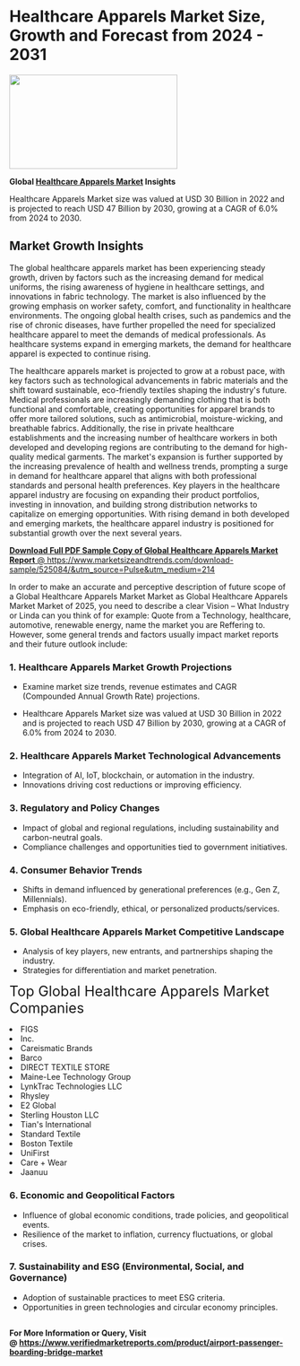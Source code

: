 <H1>Healthcare Apparels Market Size, Growth and Forecast from 2024 - 2031</H1><img class="aligncenter size-medium wp-image-584254" src="https://thirdeyenews.in/wp-content/uploads/2024/09/Global-Market-Research-300x168.jpeg" alt="" width="300" height="168" /><p><strong>Global&nbsp;<a href="https://www.marketsizeandtrends.com/download-sample/525084/&amp;utm_source=Pulse&amp;utm_medium=214">Healthcare Apparels Market</a> Insights</strong></p><p>Healthcare Apparels Market size was valued at USD 30 Billion in 2022 and is projected to reach USD 47 Billion by 2030, growing at a CAGR of 6.0% from 2024 to 2030.</p><p><h2>Market Growth Insights</h2> <p>The global healthcare apparels market has been experiencing steady growth, driven by factors such as the increasing demand for medical uniforms, the rising awareness of hygiene in healthcare settings, and innovations in fabric technology. The market is also influenced by the growing emphasis on worker safety, comfort, and functionality in healthcare environments. The ongoing global health crises, such as pandemics and the rise of chronic diseases, have further propelled the need for specialized healthcare apparel to meet the demands of medical professionals. As healthcare systems expand in emerging markets, the demand for healthcare apparel is expected to continue rising.</p> <p><a href="#"></a></p> <p>The healthcare apparels market is projected to grow at a robust pace, with key factors such as technological advancements in fabric materials and the shift toward sustainable, eco-friendly textiles shaping the industry's future. Medical professionals are increasingly demanding clothing that is both functional and comfortable, creating opportunities for apparel brands to offer more tailored solutions, such as antimicrobial, moisture-wicking, and breathable fabrics. Additionally, the rise in private healthcare establishments and the increasing number of healthcare workers in both developed and developing regions are contributing to the demand for high-quality medical garments. The market's expansion is further supported by the increasing prevalence of health and wellness trends, prompting a surge in demand for healthcare apparel that aligns with both professional standards and personal health preferences. Key players in the healthcare apparel industry are focusing on expanding their product portfolios, investing in innovation, and building strong distribution networks to capitalize on emerging opportunities. With rising demand in both developed and emerging markets, the healthcare apparel industry is positioned for substantial growth over the next several years. <p><a href="#"></p><p><span class=""><strong>Download Full PDF Sample Copy of Global Healthcare Apparels Market Report</strong> @ <a href="https://www.marketsizeandtrends.com/download-sample/525084/&amp;utm_source=Pulse&amp;utm_medium=214" target="_blank">https://www.marketsizeandtrends.com/download-sample/525084/&amp;utm_source=Pulse&amp;utm_medium=214</a></span></p><p>In order to make an accurate and perceptive description of future scope of a Global&nbsp;Healthcare Apparels Market Market as Global&nbsp;Healthcare Apparels Market Market of 2025, you need to describe a clear Vision &ndash; What Industry or Linda can you think of for example: Quote from a Technology, healthcare, automotive, renewable energy, name the market you are Reffering to. However, some general trends and factors usually impact market reports and their future outlook include:</p><h3>1.&nbsp;<strong>Healthcare Apparels Market Growth Projections</strong></h3><ul><li>Examine market size trends, revenue estimates and CAGR (Compounded Annual Growth Rate) projections.</li><li><p>Healthcare Apparels Market size was valued at USD 30 Billion in 2022 and is projected to reach USD 47 Billion by 2030, growing at a CAGR of 6.0% from 2024 to 2030.</p></li></ul><h3>2.&nbsp;<strong>Healthcare Apparels Market Technological Advancements</strong></h3><ul><li>Integration of AI, IoT, blockchain, or automation in the industry.</li><li>Innovations driving cost reductions or improving efficiency.</li></ul><h3>3.&nbsp;<strong>Regulatory and Policy Changes</strong></h3><ul><li>Impact of global and regional regulations, including sustainability and carbon-neutral goals.</li><li>Compliance challenges and opportunities tied to government initiatives.</li></ul><h3>4.&nbsp;<strong>Consumer Behavior Trends</strong></h3><ul><li>Shifts in demand influenced by generational preferences (e.g., Gen Z, Millennials).</li><li>Emphasis on eco-friendly, ethical, or personalized products/services.</li></ul><h3>5.&nbsp;<strong>Global Healthcare Apparels Market Competitive Landscape</strong></h3><ul><li>Analysis of key players, new entrants, and partnerships shaping the industry.</li><li>Strategies for differentiation and market penetration.</li></ul><p data-pm-slice="1 1 []"><span style="color: inherit; font-family: inherit; font-size: 25px;">Top Global Healthcare Apparels Market Companies</span></p><div class="" data-test-id=""><p><li>FIGS</li><li> Inc.</li><li> Careismatic Brands</li><li> Barco</li><li> DIRECT TEXTILE STORE</li><li> Maine-Lee Technology Group</li><li> LynkTrac Technologies LLC</li><li> Rhysley</li><li> E2 Global</li><li> Sterling Houston LLC</li><li> Tian's International</li><li> Standard Textile</li><li> Boston Textile</li><li> UniFirst</li><li> Care + Wear</li><li> Jaanuu</li></p></div><h3>6.&nbsp;<strong>Economic and Geopolitical Factors</strong></h3><ul><li>Influence of global economic conditions, trade policies, and geopolitical events.</li><li>Resilience of the market to inflation, currency fluctuations, or global crises.</li></ul><h3>7.&nbsp;<strong>Sustainability and ESG (Environmental, Social, and Governance)</strong></h3><ul><li>Adoption of sustainable practices to meet ESG criteria.</li><li>Opportunities in green technologies and circular economy principles.</li></ul><h2><strong style="font-size: 14px;">For More Information or Query, Visit @&nbsp;</strong><a style="background-color: #ffffff; font-size: 14px;" href="https://www.marketsizeandtrends.com/report/healthcare-apparels-market/" target="_blank">https://www.verifiedmarketreports.com/product/airport-passenger-boarding-bridge-market</a></h2>
